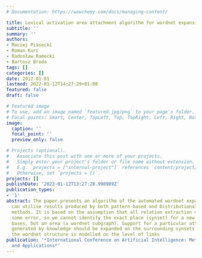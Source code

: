 ```yaml
---
# Documentation: https://wowchemy.com/docs/managing-content/

title: Lexical activation area attachment algorithm for wordnet expansion
subtitle: ''
summary: ''
authors:
- Maciej Piasecki
- Roman Kurc
- Radosław Ramocki
- Bartosz Broda
tags: []
categories: []
date: 2012-01-01
lastmod: 2022-01-12T14:27:29+01:00
featured: false
draft: false

# Featured image
# To use, add an image named `featured.jpg/png` to your page's folder.
# Focal points: Smart, Center, TopLeft, Top, TopRight, Left, Right, BottomLeft, Bottom, BottomRight.
image:
  caption: ''
  focal_point: ''
  preview_only: false

# Projects (optional).
#   Associate this post with one or more of your projects.
#   Simply enter your project's folder or file name without extension.
#   E.g. `projects = ["internal-project"]` references `content/project/deep-learning/index.md`.
#   Otherwise, set `projects = []`.
projects: []
publishDate: '2022-01-12T13:27:28.990989Z'
publication_types:
- '1'
abstract: The paper presents an algorithm of the automated wordnet expansion which
  can utilise results produced by both pattern-based and Distributional Similarity
  methods. It is based on the assumption that all relation extraction methods express
  some error, so we cannot identify the exact place (synset) for a new lemma on their
  bases, but an area (a wordnet subgraph). Support for a particular attachment point
  generated by knowledge should be expanded on the surrounding synsets. Moreover,
  the wordnet structure is modelled on the level of links
publication: '*International Conference on Artificial Intelligence: Methodology, Systems,
  and Applications*'
---
```

